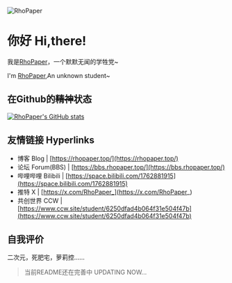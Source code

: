 ![RhoPaper](https://socialify.git.ci/RhoPaper/RhoPaper/image?custom_description=%E7%BA%B8%E8%87%B3%E6%89%A7%0APaper+to+Hold.&description=1&font=Jost&logo=https%3A%2F%2Frhopaper.top%2Favatar.jpg&name=1&pattern=Circuit+Board&theme=Auto)



# 你好 Hi,there!

我是[RhoPaper](https://rhopaper.top/)，一个默默无闻的学牲党~

I'm [RhoPaper](https://rhopaper.top/),An unknown student~

## 在Github的~~精神~~状态

[![RhoPaper's GitHub stats](https://github-readme-stats.vercel.app/api?username=RhoPaper&show_icons=true&theme=transparent)](https://github.com/anuraghazra/github-readme-stats)



## 友情链接 Hyperlinks

- 博客 Blog | [https://rhopaper.top/](https://rhopaper.top/)
- 论坛 Forum(BBS) | [https://bbs.rhopaper.top/](https://bbs.rhopaper.top/)
- 哔哩哔哩 Bilibili | [https://space.bilibili.com/1762881915](https://space.bilibili.com/1762881915)
- 推特 X | [https://x.com/RhoPaper_](https://x.com/RhoPaper_)
- 共创世界 CCW | [https://www.ccw.site/student/6250dfad4b064f31e504f47b](https://www.ccw.site/student/6250dfad4b064f31e504f47b)


## 自我评价

二次元，死肥宅，萝莉控……

>当前README还在完善中 UPDATING NOW...
